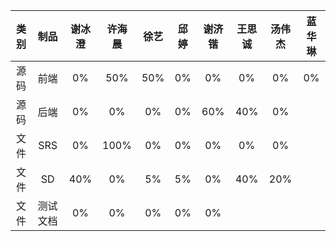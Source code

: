 |类别|制品|谢冰澄|许海晨|徐艺|邱婷|谢济锴|王思诚|汤伟杰|蓝华琳|
|:--:|:--:|:--:|:--:|:--:|:--:|:--:|:--:|:--:|:--:|
|源码|前端|0%|50%|50%|0%|0%|0%|0%|0%|
|源码|后端|0%|0%|0%|0%|60%|40%|0%|
|文件|SRS|0%|100%|0%|0%|0%|0%|0%|
|文件|SD|40%|0%|5%|5%|0%|40%|20%||
|文件|测试文档|0%|0%|0%|0%|0%|||
